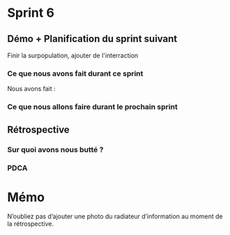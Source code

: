# Sprint 6

## Démo + Planification du sprint suivant
Finir la surpopulation, ajouter de l'interraction

### Ce que nous avons fait durant ce sprint
Nous avons fait : 

### Ce que nous allons faire durant le prochain sprint


## Rétrospective

### Sur quoi avons nous butté ?


### PDCA


# Mémo
N’oubliez pas d’ajouter une photo du radiateur d’information au moment de la rétrospective.
